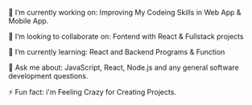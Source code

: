 
🔭 I’m currently working on:
Improving My Codeing Skills in Web App & Mobile App.

👯 I’m looking to collaborate on:
Fontend with React & Fullstack projects

🌱 I’m currently learning:
React and Backend Programs & Function

💬 Ask me about:
JavaScript, React, Node.js and any general software development questions.

⚡ Fun fact:
i'm Feeling Crazy for Creating Projects.
<!---
Julfikar2002/Julfikar2002 is a ✨ special ✨ repository because its `README.md` (this file) appears on your GitHub profile.
You can click the Preview link to take a look at your changes.
--->

